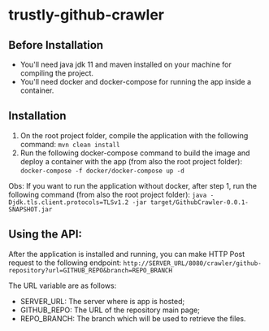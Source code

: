 # trustly-github-crawler

## Before Installation

* You'll need java jdk 11 and maven installed on your machine for compiling the project.
* You'll need docker and docker-compose for running the app inside a container.

## Installation

1. On the root project folder, compile the application with the following command: `mvn clean install`
1. Run the following docker-compose command to build the image and deploy a container with the app (from also the root project folder): `docker-compose -f docker/docker-compose up -d`

Obs: If you want to run the application without docker, after step 1, run the following command (from also the root project folder): `java -Djdk.tls.client.protocols=TLSv1.2 -jar target/GithubCrawler-0.0.1-SNAPSHOT.jar`

## Using the API:

After the application is installed and running, you can make HTTP Post request to the following endpoint: `http://SERVER_URL/8080/crawler/github-repository?url=GITHUB_REPO&branch=REPO_BRANCH`

The URL variable are as follows:
* SERVER_URL: The server where is app is hosted;
* GITHUB_REPO: The URL of the repository main page;
* REPO_BRANCH: The branch which will be used to retrieve the files.
